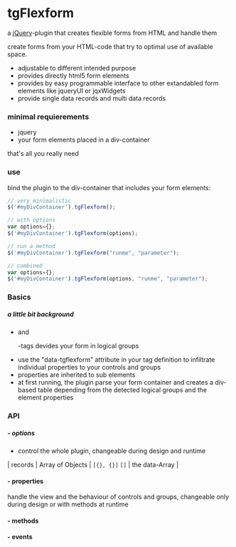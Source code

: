  [comment]: <> (Home)
 <!--- Comments are Fun --->
# tgFlexform
a [jQuery](http://jquery.com/)-plugin that creates flexible forms from HTML and handle them

create forms from your HTML-code that try to optimal use of available space. 
* adjustable to different intended purpose
* provides directly html5 form elements
* provides by easy programmable interface to other extandabled form elements like jqueryUI or jqxWidgets
* provide single data records and multi data records

### minimal requierements
* jquery 
* your form elements placed in a div-container

that's all you really need

### use
bind the plugin to the div-container that includes your form elements:
```js
// very minimalistic
$('#myDivContainer').tgFlexform();

// with options
var options={}; 
$('#myDivContainer').tgFlexform(options);

// run a method
$('#myDivContainer').tgFlexform("runme", "parameter");

// combined
var options={};
$('#myDivContainer').tgFlexform(options, "runme", "parameter");
```
### Basics
##### a little bit background
* <div> and <p> -tags devides your form in logical groups
* use the "data-tgflexform" attribute in your tag definition to infiltrate individual properties to your controls and groups
* properties are inherited to sub elements
* at first running, the plugin parse your form container and creates a div-based table depending from the detected logical groups and the element properties

### API

##### - options
- control the whole plugin, changeable during design and runtime 
 
| records | Array of Objects | `[{}, {}]` `[]` | the data-Array | 

#### - properties
handle the view and the behaviour of controls and groups, changeable only during design or with methods at runtime

#### - methods

#### - events

